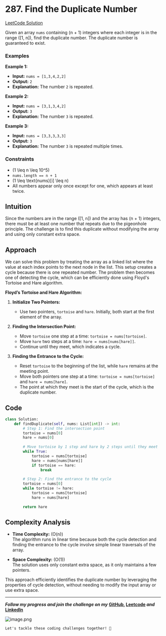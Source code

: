 # 287. Find the Duplicate Number
[LeetCode Solution](https://leetcode.com/problems/find-the-duplicate-number/solutions/5528716/best-solution-challenge-day-2-revisewitharsh/)

Given an array `nums` containing \(n + 1\) integers where each integer is in the range \([1, n]\), find the duplicate number. The duplicate number is guaranteed to exist.

### Examples

**Example 1:**

- **Input:** `nums = [1,3,4,2,2]`
- **Output:** `2`
- **Explanation:** The number `2` is repeated.

**Example 2:**

- **Input:** `nums = [3,1,3,4,2]`
- **Output:** `3`
- **Explanation:** The number `3` is repeated.

**Example 3:**

- **Input:** `nums = [3,3,3,3,3]`
- **Output:** `3`
- **Explanation:** The number `3` is repeated multiple times.

### Constraints

- \(1 \leq n \leq 10^5\)
- `nums.length == n + 1`
- \(1 \leq \text{nums}[i] \leq n\)
- All numbers appear only once except for one, which appears at least twice.

## Intuition

Since the numbers are in the range \([1, n]\) and the array has \(n + 1\) integers, there must be at least one number that repeats due to the pigeonhole principle. The challenge is to find this duplicate without modifying the array and using only constant extra space.

## Approach

We can solve this problem by treating the array as a linked list where the value at each index points to the next node in the list. This setup creates a cycle because there is one repeated number. The problem then becomes one of detecting the cycle, which can be efficiently done using Floyd's Tortoise and Hare algorithm.

**Floyd’s Tortoise and Hare Algorithm:**

1. **Initialize Two Pointers:**
   - Use two pointers, `tortoise` and `hare`. Initially, both start at the first element of the array.

2. **Finding the Intersection Point:**
   - Move `tortoise` one step at a time: `tortoise = nums[tortoise]`.
   - Move `hare` two steps at a time: `hare = nums[nums[hare]]`.
   - Continue until they meet, which indicates a cycle.

3. **Finding the Entrance to the Cycle:**
   - Reset `tortoise` to the beginning of the list, while `hare` remains at the meeting point.
   - Move both pointers one step at a time: `tortoise = nums[tortoise]` and `hare = nums[hare]`.
   - The point at which they meet is the start of the cycle, which is the duplicate number.

## Code

```python
class Solution:
    def findDuplicate(self, nums: List[int]) -> int:
        # Step 1: Find the intersection point
        tortoise = nums[0]
        hare = nums[0]
        
        # Move tortoise by 1 step and hare by 2 steps until they meet
        while True:
            tortoise = nums[tortoise]
            hare = nums[nums[hare]]
            if tortoise == hare:
                break
        
        # Step 2: Find the entrance to the cycle
        tortoise = nums[0]
        while tortoise != hare:
            tortoise = nums[tortoise]
            hare = nums[hare]
        
        return hare
```

## Complexity Analysis

- **Time Complexity:** \(O(n)\)  
  The algorithm runs in linear time because both the cycle detection and finding the entrance to the cycle involve simple linear traversals of the array.

- **Space Complexity:** \(O(1)\)  
  The solution uses only constant extra space, as it only maintains a few pointers.

This approach efficiently identifies the duplicate number by leveraging the properties of cycle detection, without needing to modify the input array or use extra space.

---

***Follow my progress and join the challenge on my*** **[GitHub](https://github.com/nandini-gangrade/DSA-Sheet), [Leetcode](https://leetcode.com/problems/find-the-duplicate-number/solutions/5528716/best-solution-challenge-day-2-revisewitharsh/) *and* [LinkedIn](https://www.linkedin.com/feed/update/urn:li:activity:7221580562367414272/)** 

![image.png](https://assets.leetcode.com/users/images/dd42a649-e1d9-4b22-9eb8-add015c24468_1721761764.4795635.png)

`Let's tackle these coding challenges together! 🚀
`
